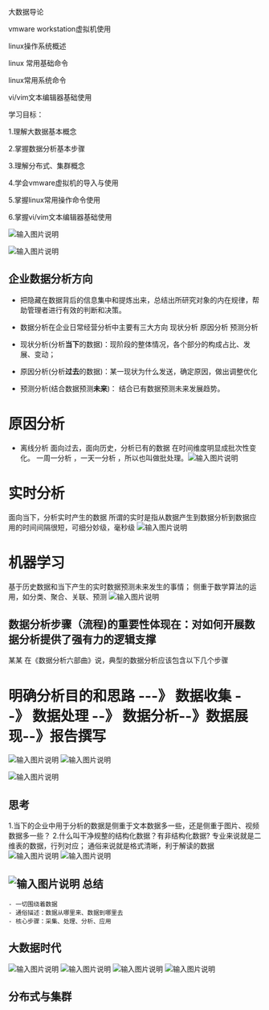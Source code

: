 

 大数据导论

 vmware workstation虚拟机使用

linux操作系统概述

linux 常用基础命令

linux常用系统命令

vi/vim文本编辑器基础使用


  学习目标：
 
1.理解大数据基本概念

2.掌握数据分析基本步骤

3.理解分布式、集群概念

4.学会vmware虚拟机的导入与使用

5.掌握linux常用操作命令使用

6.掌握vi/vim文本编辑器基础使用


![输入图片说明](/imgs/2024-01-01/GG9fkI95ajKJwxOy.png)

![输入图片说明](/imgs/2024-01-01/KEkOVORv5zYsM4uE.png)

企业数据分析方向
--

- 把隐藏在数据背后的信息集中和提炼出来，总结出所研究对象的内在规律，帮助管理者进行有效的判断和决策。
- 数据分析在企业日常经营分析中主要有三大方向
现状分析  原因分析 预测分析

- 现状分析(分析**当下**的数据)：现阶段的整体情况，各个部分的构成占比、发展、变动；
- 原因分析(分析**过去**的数据)：某一现状为什么发送，确定原因，做出调整优化
- 预测分析(结合数据预测**未来**)： 结合已有数据预测未来发展趋势。


# 原因分析
- 离线分析 
面向过去，面向历史，分析已有的数据
在时间维度明显成批次性变化。 一周一分析 ，一天一分析 ，所以也叫做批处理。![输入图片说明](/imgs/2024-01-01/vh6v7b2JeynE9mYg.png)
# 实时分析
面向当下，分析实时产生的数据
所谓的实时是指从数据产生到数据分析到数据应用的时间间隔很短，可细分妙级，毫秒级
![输入图片说明](/imgs/2024-01-01/bYfzvMywaasvxYpE.png)
# 机器学习
基于历史数据和当下产生的实时数据预测未来发生的事情；
侧重于数学算法的运用，如分类、聚合、关联、预测
![输入图片说明](/imgs/2024-01-01/zwZCe3RqL3mRJq6x.png)

数据分析步骤（流程)的重要性体现在：对如何开展数据分析提供了强有力的逻辑支撑
--
某某 在《数据分析六部曲》说，典型的数据分析应该包含以下几个步骤

# 明确分析目的和思路 ---》 数据收集 --》 数据处理 --》 数据分析--》数据展现--》报告撰写
![输入图片说明](/imgs/2024-01-01/NqZv5zEy8TWra4hg.png)
![输入图片说明](/imgs/2024-01-01/Gwb0exHvV4T1f7pI.png)

![输入图片说明](/imgs/2024-01-01/P6N19Y9P4tI5oVsS.png)

思考
--
1.当下的企业中用于分析的数据是侧重于文本数据多一些，还是侧重于图片、视频数据多一些？
2.什么叫干净规整的结构化数据？有非结构化数据?
  专业来说就是二维表的数据，行列对应；
  通俗来说就是格式清晰，利于解读的数据
![输入图片说明](/imgs/2024-01-01/eGjeDIlhaMl0Ma16.png)
![输入图片说明](/imgs/2024-01-01/MgTtrH0C0G85qs0N.png)

![输入图片说明](/imgs/2024-01-01/0HoLzVzjLCzMarf6.png)
总结
--
```
- 一切围绕着数据
- 通俗描述：数据从哪里来、数据到哪里去
- 核心步骤：采集、处理、分析、应用
```
大数据时代
--
![输入图片说明](/imgs/2024-01-01/GSVwDfFEP02svjca.png)
![输入图片说明](/imgs/2024-01-01/8BgAsMkLklHTNO13.png)
![输入图片说明](/imgs/2024-01-01/SZ9VeR2cm5JSywdO.png)
![输入图片说明](/imgs/2024-01-01/QuK5UIxLVQdv4lCs.png)


分布式与集群
--



<!--stackedit_data:
eyJoaXN0b3J5IjpbLTgwMTA5ODM3MCwtNTcyOTU3NzExLC0xNT
Q5NTMxMzI5LDQ0MDkwNTYxOV19
-->